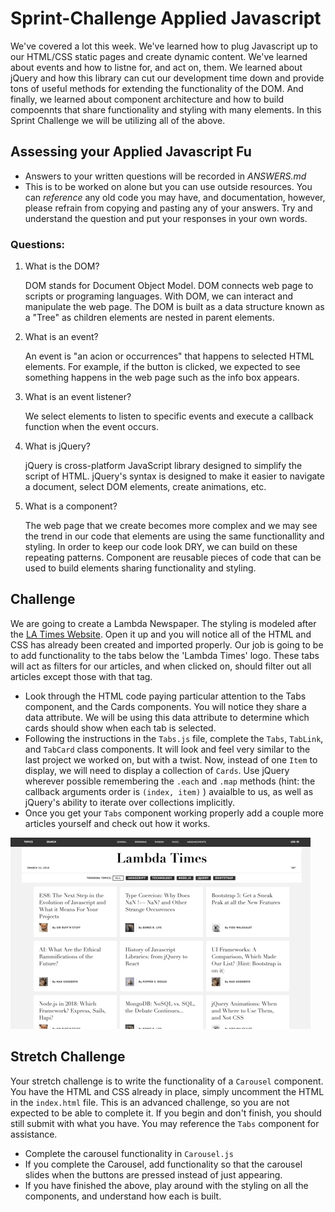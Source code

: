 # Sprint-Challenge Applied Javascript

We've covered a lot this week. We've learned how to plug Javascript up to our HTML/CSS static pages and create dynamic content. We've learned about events and how to listne for, and act on, them. We learned about jQuery and how this library can cut our development time down and provide tons of useful methods for extending the functionality of the DOM. And finally, we learned about component architecture and how to build compoennts that share functionality and styling with many elements. In this Sprint Challenge we will be utilizing all of the above. 

## Assessing your Applied Javascript Fu
* Answers to your written questions will be recorded in *ANSWERS.md* 
* This is to be worked on alone but you can use outside resources. You can *reference* any old code you may have, and documentation, however, please refrain from copying and pasting any of your answers. Try and understand the question and put your responses in your own words.

### Questions:
1. What is the DOM?
    <!--Answer-->
    DOM stands for Document Object Model.  DOM connects web page to scripts or programing languages. With DOM, we can interact and manipulate the web page. The DOM is built as a data structure known as a "Tree" as children elements are nested in parent elements.

2. What is an event?
    <!--Answer-->
    An event is "an acion or occurrences" that happens to selected HTML elements.  For example, if the button is clicked, we expected to see something happens in the web page such as the info box appears. 

3. What is an event listener?
    <!--Answer-->
    We select elements to listen to specific events and execute a callback function when the event occurs.

4. What is jQuery?
    <!--Answer-->
    jQuery is cross-platform JavaScript library designed to simplify the script of HTML. jQuery's syntax is designed to make it easier to navigate a document, select DOM elements, create animations, etc.

5. What is a component? 
    <!--Answer-->
    The web page that we create becomes more complex and we may see the trend in our code that elements are using the same functionallity and styling. In order to keep our code look DRY, we can build on these repeating patterns.  Component are reusable pieces of code that can be used to build elements sharing functionality and styling. 

## Challenge
We are going to create a Lambda Newspaper. The styling is modeled after the [LA Times Website](http://www.latimes.com). Open it up and you will notice all of the HTML and CSS has already been created and imported properly. Our job is going to be to add functionality to the tabs below the 'Lambda Times' logo. These tabs will act as filters for our articles, and when clicked on, should filter out all articles except those with that tag. 

* Look through the HTML code paying particular attention to the Tabs component, and the Cards components. You will notice they share a data attribute. We will be using this data attribute to determine which cards should show when each tab is selected. 
* Following the instructions in the `Tabs.js` file, complete the `Tabs`, `TabLink`, and `TabCard` class components. It will look and feel very similar to the last project we worked on, but with a twist. Now, instead of one `Item` to display, we will need to display a collection of `Cards`. Use jQuery wherever possible remembering the `.each` and `.map` methods (hint: the callback arguments order is `(index, item)` ) avaialble to us, as well as jQuery's ability to iterate over collections implicitly. 
* Once you get your `Tabs` component working properly add a couple more articles yourself and check out how it works.

![Working Sprint Challenge Gif](./Sprint-Challenge.gif "Example of working project")


## Stretch Challenge
Your stretch challenge is to write the functionality of a `Carousel` component. You have the HTML and CSS already in place, simply uncomment the HTML in the `index.html` file. This is an advanced challenge, so you are not expected to be able to complete it. If you begin and don't finish, you should still submit with what you have. You may reference the `Tabs` component for assistance.
* Complete the carousel functionality in `Carousel.js`
* If you complete the Carousel, add functionality so that the carousel slides when the buttons are pressed instead of just appearing.
* If you have finished the above, play around with the styling on all the components, and understand how each is built.
